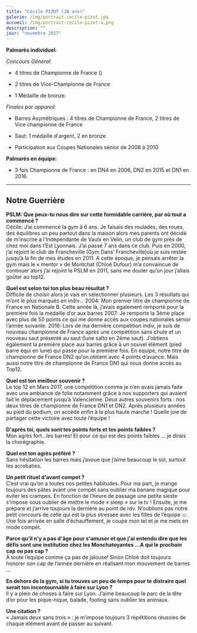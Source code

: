 ```yaml
---
title: "Cécile PIZOT (30 ans)"
galerie: /img/portrait-cecile-pizot.jpg
accueil: /img/portrait-cecile-pizot-a.png
description: ""
jour: "novembre 2017"
---
```

**Palmarès individuel:**

*Concours Général:*

* 4 titres de Championne de France ()

* 2 titres de Vice-Championne de France

* 1 Médaille de bronze.

*Finales par appareil:*

* Barres Asymétriques : 4 titres de Championne de France, 2 titres de Vice championne de France

* Saut: 1 médaille d'argent, 2 en bronze

* Participation aux Coupes Nationales sénior de 2008 à 2010

**Palmarès en équipe:**

* 3 fois Championne de France : en DN4 en 2006, DN2 en 2015 et DN1 en 2016.

------
## Notre Guerrière

**PSLM: Que peux-tu nous dire sur cette formidable carrière, par où tout a commencé ?**<br>
Cécile: J’ai commencé la gym à 6 ans. Je faisais des roulades, des roues, des équilibres un peu partout dans la maison alors mes parents ont décidé de m’inscrire à l’Indépendante de Vaulx en Velin, un club de gym près de chez moi dans l’Est Lyonnais. J’ai passé 7 ans dans ce club. Puis en 2000, j’ai rejoint le club de Francheville (Gym Dans’ Francheville)où je suis restée jusqu’à la fin de mes études en 2011. A cette époque, je pensais arrêter la gym mais le « mentor » de Montchat (Chloé Dufour) m’a convaincue de continuer alors j’ai rejoint le PSLM en 2011, sans me douter qu’un jour j’allais goûter au top12.

**Quel est selon toi ton plus beau résultat ?**<br>
Difficile de choisir alors je vais en sélectionner plusieurs.
Les 3 résultats qui m’ont le plus marqués en indiv...
2004: Mon premier titre de championne de France en Nationale B. Cette année là, j’avais également remporté pour la première fois la médaille d’or aux barres
2007: Je remporte la 3ème place avec plus de 50 points ce qui me donne accès aux coupes nationales sénior l’année suivante.
2016: Lors de ma dernière compétition indiv, je suis de nouveau championne de France après une compétition sans chute et un nouveau saut présenté au saut (lune salto en 2ème saut). J’obtiens également la première place aux barres grâce à un nouvel élément (pied barre équi en lune) qui passe pour la première fois.
En équipe, notre titre de championne de France DN2 qu’on obtient avec 4 points d’avance. Mais aussi notre titre de championne de France DN1 qui nous donne accès au Top12.

**Quel est ton meilleur souvenir ?**<br>
Le top 12 en Mars 2017, une compétition comme je n’en avais jamais faite avec une ambiance de folie notamment grâce à nos supporters qui avaient fait le déplacement jusqu’à Valencienne.
Deux autres souvenirs forts : nos deux titres de championne de France DN1 et DN2. Après plusieurs années au pied du podium, on accède enfin à la plus haute marche ! Quelle joie de partager cette victoire avec toute l’équipe !

**D'après toi, quels sont tes points forts et tes points faibles ?**<br>
Mon agrès fort...les barres! Et pour ce qui est des points faibles ... je dirais la chorégraphie.

**Quel est ton agrès préfèré ?**<br>
Sans hésitation les barres mais j’avoue que j’aime beaucoup le sol, surtout les acrobaties.

**Un petit rituel d'avant compet ?**<br>
C’est vrai qu’on a toutes nos petites habitudes. Pour ma part, je mange toujours des pâtes avant une compèt sans oublier ma banane magique pour éviter les crampes. En fonction de l’heure de passage une petite sieste s’impose sous oublier de mettre le mode « sleep » sur la tv ! Ensuite, je me prépare et j’arrive toujours la dernière au point de rdv. N’oublions pas notre petit concours de celle qui est la plus stressée avec les filles de l’équipe ☺️. Une fois arrivée en salle d’échauffement, je coupe mon tel et je me mets en mode compèt.

**Parce qu'il n'y a pas d'âge pour s'amuser et que j'ai entendu dire que les défis sont une institution chez les Monchatoyantes ...A qui le prochain cap ou pas cap ?**<br>
À toute l’équipe comme ça pas de jalouse! Sinon Chloé doit toujours honorer son cap de l’année dernière en réalisant mon mouvement de barres …

**En dehors de la gym, si tu trouves un peu de temps pour te distraire quel serait ton incontournable à faire sur Lyon ?**<br>
Il y a plein de choses à faire sur Lyon. J’aime beaucoup le parc de la tête d’or pour les pique-nique, balade, footing sans oublier les animaux.

**Une citation ?**<br>
« Jamais deux sans trois » : je m’impose toujours 3 répétitions réussies de chaque élément avant de passer au suivant.
